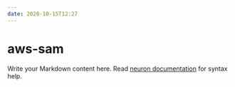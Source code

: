 ```yaml
---
date: 2020-10-15T12:27
---
```


# aws-sam

Write your Markdown content here. Read [neuron documentation](https://neuron.zettel.page/2011404.html) for syntax help.


